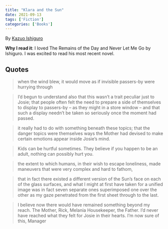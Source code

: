 ```yaml
---
title: "Klara and the Sun"
date: 2021-09-13
tags: ['Fiction']
categories: ['Books']
---
```


By [Kazuo Ishiguro](https://en.wikipedia.org/wiki/Kazuo_Ishiguro)
  

**Why I read it**: I loved The Remains of the Day and Never Let Me Go by Ishiguro. I was excited to read his most recent novel. 



## Quotes

> when the wind blew, it would move as if invisible passers-by were hurrying through

<!-- -->

> I’d begun to understand also that this wasn’t a trait peculiar just to Josie; that people often felt the need to prepare a side of themselves to display to passers-by – as they might in a store window – and that such a display needn’t be taken so seriously once the moment had passed.

<!-- -->

> it really had to do with something beneath these topics; that the danger topics were themselves ways the Mother had devised to make certain emotions appear inside Josie’s mind.

<!-- -->

> Kids can be hurtful sometimes. They believe if you happen to be an adult, nothing can possibly hurt you.


<!-- -->

> the extent to which humans, in their wish to escape loneliness, made maneuvers that were very complex and hard to fathom,

<!-- -->

> that in fact there existed a different version of the Sun’s face on each of the glass surfaces, and what I might at first have taken for a unified image was in fact seven separate ones superimposed one over the other as my gaze penetrated from the first sheet through to the last.

<!-- -->

> I believe now there would have remained something beyond my reach. The Mother, Rick, Melania Housekeeper, the Father. I’d never have reached what they felt for Josie in their hearts. I’m now sure of this, Manager